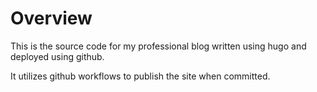 # Overview

This is the source code for my professional blog written using hugo and deployed using github.

It utilizes github workflows to publish the site when committed.
